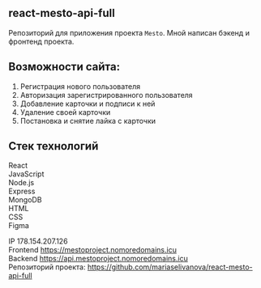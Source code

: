 ## react-mesto-api-full
Репозиторий для приложения проекта `Mesto`. Мной написан бэкенд и фронтенд проекта. 

## Возможности сайта:
1. Регистрация нового пользователя
2. Авторизация зарегистрированного пользователя
3. Добавление карточки и подписи к ней
4. Удаление своей карточки
5. Постановка и снятие лайка с карточки

## Стек технологий
  React  
  JavaScript  
  Node.js  
  Express  
  MongoDB  
  HTML  
  CSS  
  Figma  
  
IP 178.154.207.126  
Frontend https://mestoproject.nomoredomains.icu  
Backend https://api.mestoproject.nomoredomains.icu  
Репозиторий проекта: https://github.com/mariaselivanova/react-mesto-api-full  
